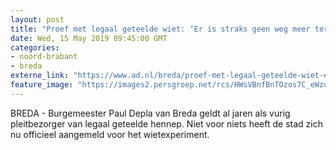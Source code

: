 ```yaml
---
layout: post
title: "Proef met legaal geteelde wiet: ‘Er is straks geen weg meer terug', zegt Paul Depla"
date: Wed, 15 May 2019 09:45:00 GMT
categories: 
- noord-brabant 
- breda 
externe_link: "https://www.ad.nl/breda/proef-met-legaal-geteelde-wiet-er-is-straks-geen-weg-meer-terug-zegt-paul-depla~aa1e137a/"
feature_image: "https://images2.persgroep.net/rcs/HWsVBnfBnTOzos7C_eWzojRUMlU/diocontent/16296398/_fitwidth/400/?appId=21791a8992982cd8da851550a453bd7f&quality=0.7"
---
```


BREDA - Burgemeester Paul Depla van Breda geldt al jaren als vurig pleitbezorger van legaal geteelde hennep. Niet voor niets heeft de stad zich nu officieel aangemeld voor het wietexperiment.
